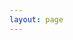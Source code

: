 ```yaml
---
layout: page
---
```


<script setup>
import OpenAPI from '../components/OpenAPI.vue'
</script>

<OpenAPI spec-url="https://gamefabric.github.io/alloc-allocator/allocator-spec.json"/>
